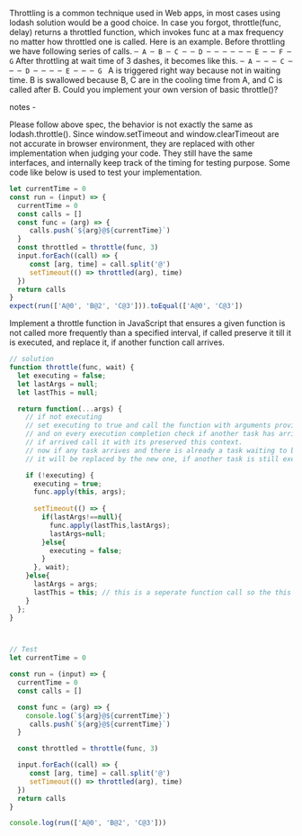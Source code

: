 Throttling is a common technique used in Web apps, in most cases using lodash solution would be a good choice.
In case you forgot, throttle(func, delay) returns a throttled function, which invokes func at a max frequency no matter how throttled one is called.
Here is an example.
Before throttling we have following series of calls.
`
─ A ─ B ─ C ─ ─ D ─ ─ ─ ─ ─ ─ E ─ ─ F ─ G
`
After throttling at wait time of 3 dashes, it becomes like this.
`
─ A ─ ─ ─ C ─ ─ ─ D ─ ─ ─ ─ E ─ ─ ─ G 
`
A is triggered right way because not in waiting time. B is swallowed because B, C are in the cooling time from A, and C is called after B.
Could you implement your own version of basic throttle()?

notes - 

Please follow above spec, the behavior is not exactly the same as lodash.throttle().
Since window.setTimeout and window.clearTimeout are not accurate in browser environment, they are replaced with other implementation when judging your code. They still have the same interfaces, and internally keep track of the timing for testing purpose.
Some code like below is used to test your implementation.
  
```javascript
let currentTime = 0
const run = (input) => {
  currentTime = 0
  const calls = []
  const func = (arg) => {
     calls.push(`${arg}@${currentTime}`)
  }
  const throttled = throttle(func, 3)
  input.forEach((call) => {
     const [arg, time] = call.split('@')
     setTimeout(() => throttled(arg), time)
  })
  return calls
}
expect(run(['A@0', 'B@2', 'C@3'])).toEqual(['A@0', 'C@3'])
```


Implement a throttle function in JavaScript that ensures a given function is not called more frequently than a specified interval,
if called preserve it till it is executed,
and replace it, if another function call arrives.

```javascript
// solution
function throttle(func, wait) {
  let executing = false;
  let lastArgs = null;
  let lastThis = null;

  return function(...args) {
    // if not executing
    // set executing to true and call the function with arguments provided
    // and on every execution completion check if another task has arrived
    // if arrived call it with its preserved this context.
    // now if any task arrives and there is already a task waiting to be executed 
    // it will be replaced by the new one, if another task is still executing

    if (!executing) {
      executing = true;
      func.apply(this, args);
      
      setTimeout(() => {
        if(lastArgs!==null){
          func.apply(lastThis,lastArgs);
          lastArgs=null;
        }else{
          executing = false;
        }
      }, wait);
    }else{
      lastArgs = args;
      lastThis = this; // this is a seperate function call so the this context will be different, need to be preserved
    }
  };
}



// Test
let currentTime = 0

const run = (input) => {
  currentTime = 0
  const calls = []

  const func = (arg) => {
    console.log(`${arg}@${currentTime}`)
     calls.push(`${arg}@${currentTime}`)
  }

  const throttled = throttle(func, 3)

  input.forEach((call) => {
     const [arg, time] = call.split('@')
     setTimeout(() => throttled(arg), time)
  })
  return calls
}

console.log(run(['A@0', 'B@2', 'C@3']))

```
